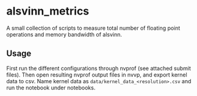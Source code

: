 # alsvinn_metrics

A small collection of scripts to measure total number of floating point operations and memory bandwidth of alsvinn.

## Usage
First run the different configurations through nvprof (see attached submit files). Then open resulting nvprof output files in nvvp, and export kernel data to csv. Name kernel data as ```data/kernel_data_<resolution>.csv``` and run the notebook under notebooks.
